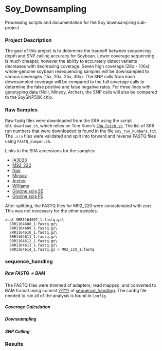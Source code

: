 # Soy_Downsampling
Processing scripts and documentation for the Soy downsampling sub-project

### Project Description
The goal of this project is to determine the tradeoff between sequencing depth and SNP calling accuracy for Soybean. Lower coverage sequencing is much cheaper, however the ability to accurately detect variants decreases with decreasing coverage. Seven high coverage (28x - 106x) whole-genome soybean resequencing samples will be downsampled to various coverages (15x, 20x, 25x, 30x). The SNP calls from each downsampled coverage will be compared to the full coverage calls to determine the false positive and false negative rates. For three lines with genotyping data (Noir, Minsoy, Archer), the SNP calls will also be compared to the SoySNP50K chip.

### Raw Samples
Raw fastq files were downloaded from the SRA using the script `SRA_download.sh`, which relies on Tom Kono's [`SRA_Fetch.sh`](https://github.com/TomJKono/Misc_Utils/blob/efcdcec1198d51dc05078e149a751d28cb17da44/SRA_Fetch.sh). The list of SRR run numbers that were downloaded is found in the file `soy_run_numbers.txt`. The `.sra` files were validated and split into forward and reverse FASTQ files using `FASTQ_dumper.sh`.

Links to the SRA accessions for the samples:
* [IA3023](https://www.ncbi.nlm.nih.gov/sra/?term=SRR1297382)
* [M92_220](https://www.ncbi.nlm.nih.gov/sra/?term=SRR1164607)
* [Noir](https://www.ncbi.nlm.nih.gov/sra/?term=SRX1250058)
* [Minsoy](https://www.ncbi.nlm.nih.gov/sra/?term=SRX1541707)
* [Archer](https://www.ncbi.nlm.nih.gov/sra/?term=SRX1250057)
* [Williams](https://www.ncbi.nlm.nih.gov/sra/?term=SRX1541708)
* [Glycine soja SE](https://www.ncbi.nlm.nih.gov/sra/SRX007146[accn])
* [Glycine soja PE](https://www.ncbi.nlm.nih.gov/sra/SRX007149[accn])

After splitting, the FASTQ files for M92_220 were concatenated with `zcat`. This was not necessary for the other samples.

```shell
zcat SRR1164607_1.fastq.gz\
  SRR1164608_1.fastq.gz\
  SRR1164609_1.fastq.gz\
  SRR1164610_1.fastq.gz\
  SRR1164611_1.fastq.gz\
  SRR1164612_1.fastq.gz\
  SRR1164613_1.fastq.gz\
  SRR1164614_1.fastq.gz > M92_220_1.fastq
```

### sequence_handling
##### Raw FASTQ -> BAM
The FASTQ files were trimmed of adapters, read mapped, and converted to BAM format using commit [?????](https://github.com/MorrellLAB/sequence_handling) of [sequence_handling](https://github.com/MorrellLAB/sequence_handling). The config file needed to run all of the analysis is found in `Config`.
##### Coverage Calculation

##### Downsampling

##### SNP Calling

### Results
